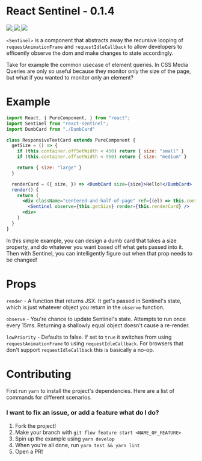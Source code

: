 # React Sentinel - 0.1.4

<a href="./package.json">
  <img src="https://img.shields.io/npm/v/react-sentinel.svg?maxAge=3600&label=react-sentinel&colorB=007ec6">
</a>
<a href="https://travis-ci.org/YurkaninRyan/react-sentinel">
  <img src="https://travis-ci.org/YurkaninRyan/react-sentinel.svg?branch=master">
</a>
<a href="./License.md">
  <img src="https://img.shields.io/npm/l/slate.svg?maxAge=3600">
</a>
<br/>

`<Sentinel>` is a component that abstracts away the recursive looping of `requestAnimationFrame` and `requestIdleCallback` to allow developers to efficently observe the dom and make changes to state accordingly.

Take for example the common usecase of element queries.  In CSS Media Queries are only so useful because they monitor only the size of the page, but what if you wanted to monitor only an element?

# Example

```jsx
import React, { PureComponent, } from "react";
import Sentinel from "react-sentinel";
import DumbCard from "./DumbCard"

class ResponsiveTextCard extends PureComponent {
  getSize = () => {
    if (this.container.offSetWidth < 450) return { size: "small" }
    if (this.container.offsetWidth < 950) return { size: "medium" }

    return { size: "large" }
  }

  renderCard = ({ size, }) => <DumbCard size={size}>Hello!</DumbCard>
  render() {
    return (
      <div className="centered-and-half-of-page" ref={(el) => this.container = el}>
        <Sentinel observe={this.getSize} render={this.renderCard} />
      <div>
    )
  }
}
```

In this simple example, you can design a dumb card that takes a size property, and do whatever you want based off what gets passed into it.  Then with Sentinel, you can intelligently figure out when that prop needs to be changed!

# Props
`render` - A function that returns JSX.  It get's passed in Sentinel's state, which is just whatever object you return in the `observe` function.

`observe` - You're chance to update Sentinel's state.  Attempts to run once every 15ms.  Returning a shallowly equal object doesn't cause a re-render.

`lowPriority` - Defaults to false.  If set to `true` it switches from using `requestAnimationFrame` to using `requestIdleCallback`.  For browsers that don't support `requestIdleCallback` this is basically a no-op.

# Contributing
First run `yarn` to install the project's dependencies.  Here are a list of commands for different scenarios.

### I want to fix an issue, or add a feature what do I do?
1. Fork the project!
2. Make your branch with `git flow feature start <NAME_OF_FEATURE>`
3. Spin up the example using `yarn develop`
4. When you're all done, run `yarn test && yarn lint`
5. Open a PR!
